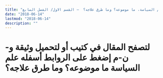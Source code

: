 ```yaml
---
title: "علم السياسة، ما موضوعه؟ وما طرق علاجه؟  – القسم الاول/ الفصل السابع"
date: "2018-06-14"
lastmod: "2018-06-14"
description: ""
---
```

# **لتصفح المقال في كتيب أو لتحميل وثيقة و-ن-م إضغط على الروابط أسفله** **علم السياسة ما موضوعه؟ وما طرق علاجه؟**

###